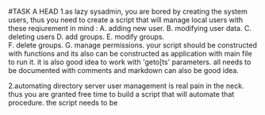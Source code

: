 #TASK A HEAD
1.as  lazy sysadmin, you are bored by creating the system users, thus you need to  create a script that will manage local users
with these reqiurement in mind :
	A. adding new user. 
	B. modifying user data.
	C. deleting users
	D. add groups.
	E. modify groups.	
	F. delete groups.
	G. manage permissions.
your script should be constructed with functions and its also can be constructed as application with main file to run it.
it is also good idea to work with 'geto[ts' parameters. all needs to be documented with comments and markdown can also be good idea.

2.automating directory server user management is real pain in the neck. thus you are granted free 
time to build a script that will automate that  procedure. the script needs to be
